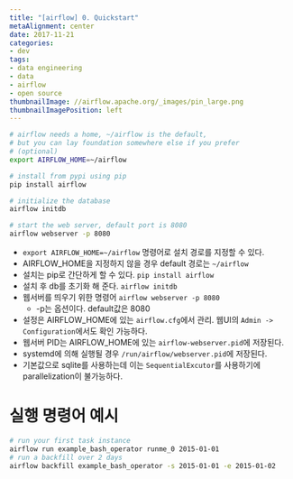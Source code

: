 ```yaml
---
title: "[airflow] 0. Quickstart"
metaAlignment: center
date: 2017-11-21
categories:
- dev
tags:
- data engineering
- data
- airflow
- open source
thumbnailImage: //airflow.apache.org/_images/pin_large.png
thumbnailImagePosition: left
---
```


<!--more-->


```sh
# airflow needs a home, ~/airflow is the default,
# but you can lay foundation somewhere else if you prefer
# (optional)
export AIRFLOW_HOME=~/airflow

# install from pypi using pip
pip install airflow

# initialize the database
airflow initdb

# start the web server, default port is 8080
airflow webserver -p 8080
```

- `export AIRFLOW_HOME=~/airflow` 명령어로 설치 경로를 지정할 수 있다.
- AIRFLOW_HOME을 지정하지 않을 경우 default 경로는 `~/airflow`
- 설치는 pip로 간단하게 할 수 있다. `pip install airflow`
- 설치 후 db를 초기화 해 준다. `airflow initdb`
- 웹서버를 띄우기 위한 명령어 `airflow webserver -p 8080`
    - -p는 옵션이다. default값은 8080
- 설정은 AIRFLOW_HOME에 있는 `airflow.cfg`에서 관리. 웹UI의 `Admin -> Configuration`에서도 확인 가능하다.
- 웹서버 PID는 AIRFLOW_HOME에 있는 `airflow-webserver.pid`에 저장된다.
- systemd에 의해 실행될 경우 `/run/airflow/webserver.pid`에 저장된다. 
- 기본값으로 sqlite를 사용하는데 이는 `SequentialExcutor`를 사용하기에 parallelization이 불가능하다.


# 실행 명령어 예시 

```sh
# run your first task instance
airflow run example_bash_operator runme_0 2015-01-01
# run a backfill over 2 days
airflow backfill example_bash_operator -s 2015-01-01 -e 2015-01-02
```